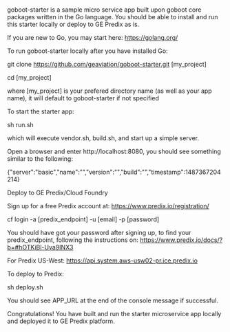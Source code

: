 #

goboot-starter is a sample micro service app built upon goboot core packages written in the Go language.
You should be able to install and run this starter locally or deploy to GE Predix as is.


If you are new to Go, you may start here: https://golang.org/


To run goboot-starter locally after you have installed Go:


git clone https://github.com/geaviation/goboot-starter.git [my_project]

cd [my_project]

where [my_project] is your prefered directory name (as well as your app name), it will default to goboot-starter if not specified

To start the starter app:

sh run.sh

which will execute vendor.sh, build.sh, and start up a simple server.


Open a browser and enter http://localhost:8080, you should see something similar to the following:

{"server":"basic","name":"","version":"","build":"","timestamp":1487367204214}


Deploy to GE Predix/Cloud Foundry


Sign up for a free Predix account at: https://www.predix.io/registration/

cf login -a [predix_endpoint] -u [email] -p [password]

You should have got your password after signing up, to find your predix_endpoint, following the instructions on:
https://www.predix.io/docs/?b=#hOTKiBl-Uva9INX3

For Predix US-West: https://api.system.aws-usw02-pr.ice.predix.io

To deploy to Predix:

sh deploy.sh


You should see APP_URL at the end of the console message if successful.


Congratulations! You have built and run the starter microservice app locally and deployed it to GE Predix platform.



